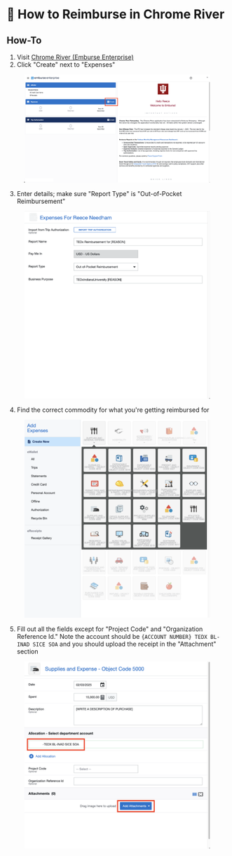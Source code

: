 # 💸 How to Reimburse in Chrome River

## How-To

1. Visit [Chrome River (Emburse Enterprise)](https://one.iu.edu/launch-task/iu/chrome-river-travel-expense)
2. Click "Create" next to "Expenses"

<figure><img src="../../.gitbook/assets/image (7).png" alt="" width="563"><figcaption></figcaption></figure>

3. Enter details; make sure "Report Type" is "Out-of-Pocket Reimbursement"&#x20;

<figure><img src="../../.gitbook/assets/image (1) (1).png" alt="" width="563"><figcaption></figcaption></figure>

4. Find the correct commodity for what you're getting reimbursed for

<figure><img src="../../.gitbook/assets/image.png" alt="" width="563"><figcaption></figcaption></figure>

5. Fill out all the fields except for "Project Code" and "Organization Reference Id." Note the account should be `{ACCOUNT NUMBER} TEDX BL-INAD SICE SOA` and you should upload the receipt in the "Attachment" section

<figure><img src="../../.gitbook/assets/image (3).png" alt="" width="563"><figcaption></figcaption></figure>

